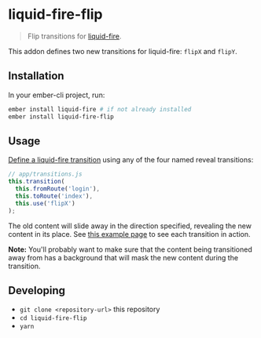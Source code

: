 # liquid-fire-flip

> Flip transitions for [liquid-fire](https://ember-animation.github.io/liquid-fire/).

This addon defines two new transitions for liquid-fire: `flipX` and `flipY`.

## Installation

In your ember-cli project, run:

```bash
ember install liquid-fire # if not already installed
ember install liquid-fire-flip
```

## Usage

[Define a liquid-fire transition](https://ef4.github.io/liquid-fire/#/transition-map) using any of the four named reveal transitions:

```javascript
// app/transitions.js
this.transition(
  this.fromRoute('login'),
  this.toRoute('index'),
  this.use('flipX')
);
```

The old content will slide away in the direction specified, revealing the new content in its place. See [this example page](http://mshafir.github.io/liquid-fire-flip/) to see each transition in action.

**Note:** You'll probably want to make sure that the content being transitioned away from has a background that will mask the new content during the transition.

## Developing

* `git clone <repository-url>` this repository
* `cd liquid-fire-flip`
* `yarn`
